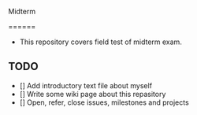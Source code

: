 Midterm

======

 * This repository covers field test of midterm exam.

 ## TODO

 * [] Add introductory text file about myself
 * [] Write some wiki page about this repasitory
 * [] Open, refer, close issues, milestones and projects